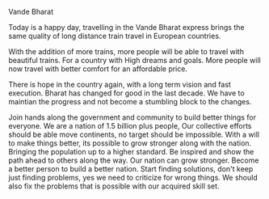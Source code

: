Vande Bharat 

Today is a happy day, travelling in the Vande Bharat express brings the same quality of long distance train travel in European countries. 

With the addition of more trains, more people will be able to travel with beautiful trains.
For a country with High dreams and goals. 
More people will now travel with better comfort for an affordable price. 

There is hope in the country again, with a long term vision and fast execution. Bharat has changed for good in the last decade. We have to maintian the progress and not become a stumbling block to the changes.

Join hands along the government and community  to build better things for everyone.
We are a nation of 1.5 billion plus people, 
Our collective efforts should be able move continents, no target should be impossible.
With a will to make things better, its possible to grow stronger along with the nation. Bringing the population up to a higher standard.
Be inspired and show the path ahead to others along the way. Our nation can grow stronger. 
Become a better person to build a better nation. 
Start finding solutions, don't keep just finding problems, yes we need to criticize for wrong things.  We should also fix the problems that is possible with our acquired skill set. 